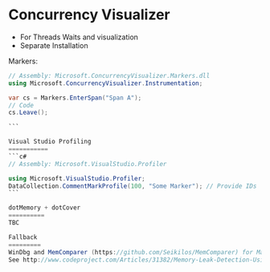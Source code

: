 Concurrency Visualizer
===========
* For Threads Waits and visualization
* Separate Installation

Markers:

````c#
// Assembly: Microsoft.ConcurrencyVisualizer.Markers.dll
using Microsoft.ConcurrencyVisualizer.Instrumentation;

var cs = Markers.EnterSpan("Span A");
// Code 
cs.Leave();

```

Visual Studio Profiling
===========
```c#
// Assembly: Microsoft.VisualStudio.Profiler

using Microsoft.VisualStudio.Profiler;
DataCollection.CommentMarkProfile(100, "Some Marker"); // Provide IDs
```

dotMemory + dotCover
==========
TBC

Fallback
=========
WinDbg and MemComparer (https://github.com/Seikilos/MemComparer) for Managed Leaks
See http://www.codeproject.com/Articles/31382/Memory-Leak-Detection-Using-Windbg for debugging native leaks
